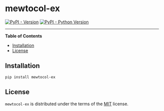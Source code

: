 # mewtocol-ex

[![PyPI - Version](https://img.shields.io/pypi/v/mewtocol-ex.svg)](https://pypi.org/project/mewtocol-ex)
[![PyPI - Python Version](https://img.shields.io/pypi/pyversions/mewtocol-ex.svg)](https://pypi.org/project/mewtocol-ex)

-----

**Table of Contents**

- [Installation](#installation)
- [License](#license)

## Installation

```console
pip install mewtocol-ex
```

## License

`mewtocol-ex` is distributed under the terms of the [MIT](https://spdx.org/licenses/MIT.html) license.
